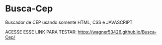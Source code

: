 # Busca-Cep

Buscador de CEP usando somente HTML, CSS e JAVASCRIPT 

ACESSE ESSE LINK PARA TESTAR: https://wagner53426.github.io/Busca-Cep/
